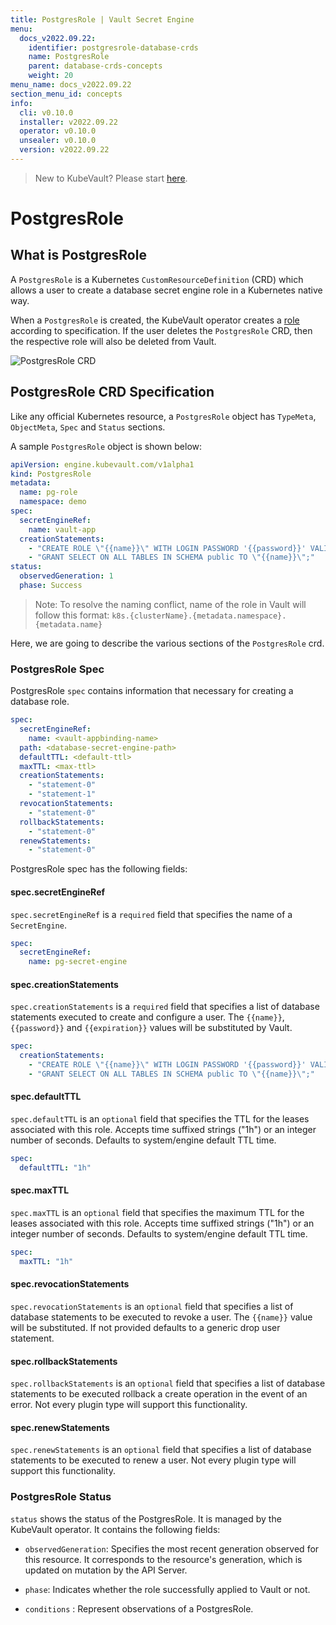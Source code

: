 ```yaml
---
title: PostgresRole | Vault Secret Engine
menu:
  docs_v2022.09.22:
    identifier: postgresrole-database-crds
    name: PostgresRole
    parent: database-crds-concepts
    weight: 20
menu_name: docs_v2022.09.22
section_menu_id: concepts
info:
  cli: v0.10.0
  installer: v2022.09.22
  operator: v0.10.0
  unsealer: v0.10.0
  version: v2022.09.22
---
```


> New to KubeVault? Please start [here](/docs/v2022.09.22/concepts/README).

# PostgresRole

## What is PostgresRole

A `PostgresRole` is a Kubernetes `CustomResourceDefinition` (CRD) which allows a user to create a database secret engine role in a Kubernetes native way.

When a `PostgresRole` is created, the KubeVault operator creates a [role](https://www.vaultproject.io/api/secret/databases/index.html#create-role) according to specification.
If the user deletes the `PostgresRole` CRD, then the respective role will also be deleted from Vault.

![PostgresRole CRD](/docs/v2022.09.22/images/concepts/postgres_role.svg)

## PostgresRole CRD Specification

Like any official Kubernetes resource, a `PostgresRole` object has `TypeMeta`, `ObjectMeta`, `Spec` and `Status` sections.

A sample `PostgresRole` object is shown below:

```yaml
apiVersion: engine.kubevault.com/v1alpha1
kind: PostgresRole
metadata:
  name: pg-role
  namespace: demo
spec:
  secretEngineRef:
    name: vault-app
  creationStatements:
    - "CREATE ROLE \"{{name}}\" WITH LOGIN PASSWORD '{{password}}' VALID UNTIL '{{expiration}}';"
    - "GRANT SELECT ON ALL TABLES IN SCHEMA public TO \"{{name}}\";"
status:
  observedGeneration: 1
  phase: Success
```

> Note: To resolve the naming conflict, name of the role in Vault will follow this format: `k8s.{clusterName}.{metadata.namespace}.{metadata.name}`

Here, we are going to describe the various sections of the `PostgresRole` crd.

### PostgresRole Spec

PostgresRole `spec` contains information that necessary for creating a database role.

```yaml
spec:
  secretEngineRef:
    name: <vault-appbinding-name>
  path: <database-secret-engine-path>
  defaultTTL: <default-ttl>
  maxTTL: <max-ttl>
  creationStatements:
    - "statement-0"
    - "statement-1"
  revocationStatements:
    - "statement-0"
  rollbackStatements:
    - "statement-0"
  renewStatements:
    - "statement-0"
```

PostgresRole spec has the following fields:

#### spec.secretEngineRef

`spec.secretEngineRef` is a `required` field that specifies the name of a `SecretEngine`.

```yaml
spec:
  secretEngineRef:
    name: pg-secret-engine
```

#### spec.creationStatements

`spec.creationStatements` is a `required` field that specifies a list of database statements executed to create and configure a user.
The `{{name}}`, `{{password}}` and `{{expiration}}` values will be substituted by Vault.

```yaml
spec:
  creationStatements:
    - "CREATE ROLE \"{{name}}\" WITH LOGIN PASSWORD '{{password}}' VALID UNTIL '{{expiration}}';"
    - "GRANT SELECT ON ALL TABLES IN SCHEMA public TO \"{{name}}\";"
```

#### spec.defaultTTL

`spec.defaultTTL` is an `optional` field that specifies the TTL for the leases associated with this role.
Accepts time suffixed strings ("1h") or an integer number of seconds. Defaults to system/engine default TTL time.

```yaml
spec:
  defaultTTL: "1h"
```

#### spec.maxTTL

`spec.maxTTL` is an `optional` field that specifies the maximum TTL for the leases associated with this role.
Accepts time suffixed strings ("1h") or an integer number of seconds. Defaults to system/engine default TTL time.

```yaml
spec:
  maxTTL: "1h"
```

#### spec.revocationStatements

`spec.revocationStatements` is an `optional` field that specifies a list of database statements to be executed to revoke a user. The `{{name}}` value will be substituted. If not provided defaults to a generic drop user statement.

#### spec.rollbackStatements

`spec.rollbackStatements` is an `optional` field that specifies a list of database statements to be executed
rollback a create operation in the event of an error. Not every plugin type will support this functionality.

#### spec.renewStatements

`spec.renewStatements` is an `optional` field that specifies a list of database statements to be executed to renew a user. Not every plugin type will support this functionality.

### PostgresRole Status

`status` shows the status of the PostgresRole. It is managed by the KubeVault operator. It contains the following fields:

- `observedGeneration`: Specifies the most recent generation observed for this resource. It corresponds to the resource's generation,
    which is updated on mutation by the API Server.

- `phase`: Indicates whether the role successfully applied to Vault or not.

- `conditions` : Represent observations of a PostgresRole.
